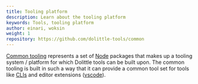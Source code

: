 ```yaml
---
title: Tooling platform
description: Learn about the tooling platform
keywords: Tools, tooling platform 
author: einari, woksin
weight: 1
repository: https://github.com/dolittle-tools/common
---
```


[Common tooling](https://www.github.com/dolittle-tools/common) represents a set of [Node](https://nodejs.org/) packages that makes up a tooling system / platform for which Dolittle tools can be built upon.
The common tooling is built in such a way that it can provide a common tool set for tools like [CLIs](https://www.github.com/dolittle-tools/cli) and editor extensions ([vscode](https://www.github.com/dolittle-tools/vscode)).


